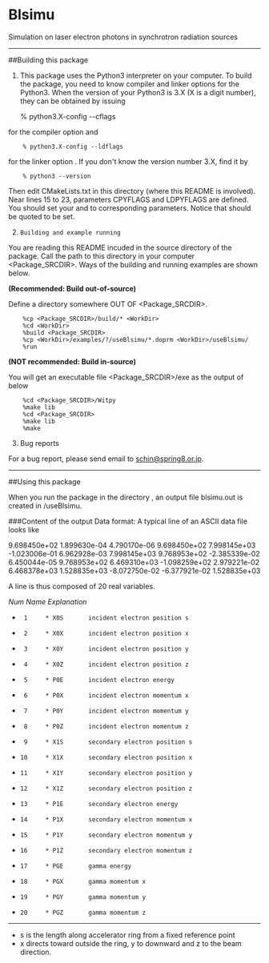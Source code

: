 # Blsimu
Simulation on laser electron photons in synchrotron radiation sources


---
##Building this package
1.    This package uses the Python3 interpreter on your computer.
To build the package, you need to know compiler and linker options for the Python3. When the version of your Python3 is 3.X (X is a digit number),  they can be obtained by issuing

        % python3.X-config --cflags

  for the compiler option <CPYFLAGS> and

        % python3.X-config --ldflags

  for the linker option <LDPYFLAGS>. 
If you don't know the version number 3.X, find it by

        % python3 --version

  Then edit CMakeLists.txt in this directory (where this README
is involved). Near lines 15 to 23, parameters CPYFLAGS and LDPYFLAGS
are defined. You should set your <CPYFLAGS> and <LDPYFLAGS> to
corresponding parameters. Notice that <LDPYFLAGS> should be
quoted to be set.



2.     Building and example running
  You are reading this README incuded in the source directory
of the package. Call the path to this directory in your computer
<Package_SRCDIR>. Ways of the building and running examples are 
shown below. 

  __(Recommended: Build out-of-source)__

  Define a directory <WorkDir> somewhere OUT OF <Package_SRCDIR>.

        %cp <Package_SRCDIR>/build/* <WorkDir>
        %cd <WorkDir>
        %build <Package_SRCDIR>
        %cp <WorkDir>/examples/?/useBlsimu/*.doprm <WorkDir>/useBlsimu/
        %run


  __(NOT recommended: Build in-source)__

  You will get an executable file <Package_SRCDIR>/exe as the output of below

        %cd <Package_SRCDIR>/Witpy
        %make lib
        %cd <Package_SRCDIR>
        %make lib
        %make

3.   Bug reports

  For a bug report, please send email to schin@spring8.or.jp.

---
##Using this package

When you run the package in the directory <WorkDir>, an output
file blsimu.out is created in <WorkDir>/useBlsimu.

###Content of the output
Data format: 
A typical line of an ASCII data file looks like 

9.698450e+02 1.899630e-04 4.790170e-06 9.698450e+02 7.998145e+03 -1.023006e-01 6.962928e-03 7.998145e+03 9.768953e+02 -2.385339e-02 6.450044e-05 9.768953e+02 6.469310e+03 -1.098259e+02 2.979221e-02 6.468378e+03 1.528835e+03 -8.072750e-02 -6.377921e-02 1.528835e+03

A line is thus composed of 20 real variables. 

*Num  Name  Explanation*

*      1     * X0S       incident electron position s
*      2     * X0X       incident electron position x
*      3     * X0Y       incident electron position y
*      4     * X0Z       incident electron position z
*      5     * P0E       incident electron energy
*      6     * P0X       incident electron momentum x
*      7     * P0Y       incident electron momentum y
*      8     * P0Z       incident electron momentum z
*      9     * X1S       secondary electron position s
*     10     * X1X       secondary electron position x
*     11     * X1Y       secondary electron position y
*     12     * X1Z       secondary electron position z
*     13     * P1E       secondary electron energy
*     14     * P1X       secondary electron momentum x
*     15     * P1Y       secondary electron momentum y
*     16     * P1Z       secondary electron momentum z
*     17     * PGE       gamma energy
*     18     * PGX       gamma momentum x
*     19     * PGY       gamma momentum y
*     20     * PGZ       gamma momentum z
********************************************************

* s is the length along accelerator ring from a fixed reference point
* x directs toward outside the ring, y to downward and z to the beam direction. 


